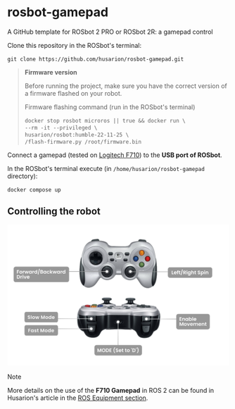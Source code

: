 # rosbot-gamepad

A GitHub template for ROSbot 2 PRO or ROSbot 2R: a gamepad control 

Clone this repository in the ROSbot's terminal:

```
git clone https://github.com/husarion/rosbot-gamepad.git
```

> **Firmware version**
>
> Before running the project, make sure you have the correct version of a firmware flashed on your robot.
>
> Firmware flashing command (run in the ROSbot's terminal)
>
> ```
> docker stop rosbot microros || true && docker run \
> --rm -it --privileged \
> husarion/rosbot:humble-22-11-25 \
> /flash-firmware.py /root/firmware.bin
> ```

Connect a gamepad (tested on [Logitech F710](https://husarion.com/tutorials/ros-equipment/gamepad-f710/)) to the **USB port of ROSbot**.

In the ROSbot's terminal execute (in `/home/husarion/rosbot-gamepad` directory):

```
docker compose up
```

## Controlling the robot

![ROSbot control with gamepad](.docs/gamepad-legend.png)

> [!NOTE]
> More details on the use of the **F710 Gamepad** in ROS 2 can be found in Husarion's article in the [ROS Equipment section](https://husarion.com/tutorials/ros-equipment/gamepad-f710/).